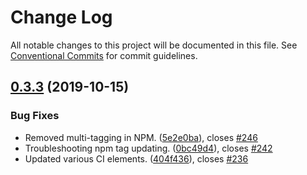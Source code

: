 # Change Log

All notable changes to this project will be documented in this file.
See [Conventional Commits](https://conventionalcommits.org) for commit guidelines.

## [0.3.3](https://github.com/thrashplay/thrashplay-app-creators/compare/@thrashplay/bootstrap-library@0.3.3-next.0...@thrashplay/bootstrap-library@0.3.3) (2019-10-15)


### Bug Fixes

* Removed multi-tagging in NPM. ([5e2e0ba](https://github.com/thrashplay/thrashplay-app-creators/commit/5e2e0ba)), closes [#246](https://github.com/thrashplay/thrashplay-app-creators/issues/246)
* Troubleshooting npm tag updating. ([0bc49d4](https://github.com/thrashplay/thrashplay-app-creators/commit/0bc49d4)), closes [#242](https://github.com/thrashplay/thrashplay-app-creators/issues/242)
* Updated various CI elements. ([404f436](https://github.com/thrashplay/thrashplay-app-creators/commit/404f436)), closes [#236](https://github.com/thrashplay/thrashplay-app-creators/issues/236)
